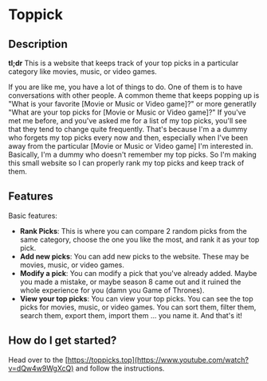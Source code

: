 # Toppick
## Description
**tl;dr** This is a website that keeps track of your top picks in a particular category like movies, music, or video games.

If you are like me, you have a lot of things to do. One of them is to have conversations with other people.
A common theme that keeps popping up is "What is your favorite \[Movie or Music or Video game\]?" or more generatlly "What are your top picks for \[Movie or Music or Video game\]?"
If you've met me before, and you've asked me for a list of my top picks, you'll see that they tend to change quite frequently. That's because I'm a a dummy who forgets my top picks every now and then, especially when I've been away from the particular \[Movie or Music or Video game\] I'm interested in. Basically, I'm a dummy who doesn't remember my top picks. So I'm making this small website so I can properly rank my top picks and keep track of them. 

## Features
Basic features:
* **Rank Picks**: This is where you can compare 2 random picks from the same category, choose the one you like the most, and rank it as your top pick.
* **Add new picks**: You can add new picks to the website. These may be movies, music, or video games.
* **Modify a pick**: You can modify a pick that you've already added. Maybe you made a mistake, or maybe season 8 came out and it ruined the whole experience for you (damn you Game of Thrones).
* **View your top picks**: You can view your top picks. You can see the top picks for movies, music, or video games. You can sort them, filter them, search them, export them, import them ... you name it.
And that's it!

## How do I get started?
Head over to the [https://toppicks.top](https://www.youtube.com/watch?v=dQw4w9WgXcQ) and follow the instructions.